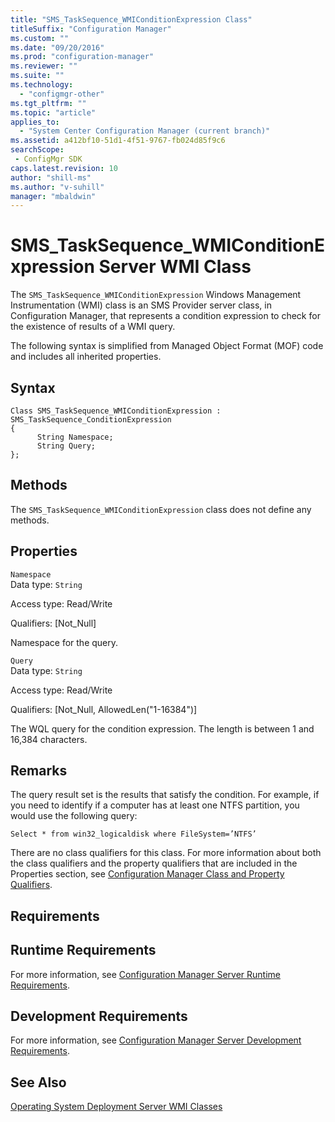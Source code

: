 ```yaml
---
title: "SMS_TaskSequence_WMIConditionExpression Class"
titleSuffix: "Configuration Manager"
ms.custom: ""
ms.date: "09/20/2016"
ms.prod: "configuration-manager"
ms.reviewer: ""
ms.suite: ""
ms.technology:
  - "configmgr-other"
ms.tgt_pltfrm: ""
ms.topic: "article"
applies_to:
  - "System Center Configuration Manager (current branch)"
ms.assetid: a412bf10-51d1-4f51-9767-fb024d85f9c6searchScope: - ConfigMgr SDK
caps.latest.revision: 10
author: "shill-ms"
ms.author: "v-suhill"
manager: "mbaldwin"
---
```

# SMS_TaskSequence_WMIConditionExpression Server WMI Class
The `SMS_TaskSequence_WMIConditionExpression` Windows Management Instrumentation (WMI) class is an SMS Provider server class, in Configuration Manager, that represents a condition expression to check for the existence of results of a WMI query.  

 The following syntax is simplified from Managed Object Format (MOF) code and includes all inherited properties.  

## Syntax  

```  
Class SMS_TaskSequence_WMIConditionExpression : SMS_TaskSequence_ConditionExpression  
{  
      String Namespace;  
      String Query;  
};  
```  

## Methods  
 The `SMS_TaskSequence_WMIConditionExpression` class does not define any methods.  

## Properties  
 `Namespace`  
 Data type: `String`  

 Access type: Read/Write  

 Qualifiers: [Not_Null]  

 Namespace for the query.  

 `Query`  
 Data type: `String`  

 Access type: Read/Write  

 Qualifiers: [Not_Null, AllowedLen("1-16384")]  

 The WQL query for the condition expression. The length is between 1 and 16,384 characters.  

## Remarks  
 The query result set is the results that satisfy the condition. For example, if you need to identify if a computer has at least one NTFS partition, you would use the following query:  

```  
Select * from win32_logicaldisk where FileSystem=’NTFS’  
```  

 There are no class qualifiers for this class. For more information about both the class qualifiers and the property qualifiers that are included in the Properties section, see [Configuration Manager Class and Property Qualifiers](../../../develop/reference/misc/class-and-property-qualifiers.md).  

## Requirements  

## Runtime Requirements  
 For more information, see [Configuration Manager Server Runtime Requirements](../../../develop/core/reqs/server-runtime-requirements.md).  

## Development Requirements  
 For more information, see [Configuration Manager Server Development Requirements](../../../develop/core/reqs/server-development-requirements.md).  

## See Also  
 [Operating System Deployment Server WMI Classes](../../../develop/reference/osd/operating-system-deployment-server-wmi-classes.md)
